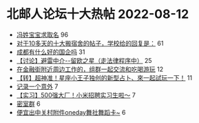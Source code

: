# 北邮人论坛十大热帖 2022-08-12

- [冯姓宝宝求取名](https://bbs.byr.cn/article/Talking/6359182) 96
- [对于10多天的十大搬宿舍的帖子，学校给的回复是：](https://bbs.byr.cn/article/Picture/3326871) 61
- [成都有什么好的国企吗](https://bbs.byr.cn/article/Job/2169805) 31
- [【讨论】避雷中介--留欧之星（走法律程序中）](https://bbs.byr.cn/article/GoAbroad/388257) 25
- [在金融街附近周边工作的，组群一起交流和吃喝游玩](https://bbs.byr.cn/article/Friends/2028066) 12
- [【转】超神准！星座小王子独创的新型占卜、來一起試玩一下！](https://bbs.byr.cn/article/Constellations/326533) 11
- [记录一个意外](https://bbs.byr.cn/article/Feeling/3191481) 7
- [【实习】500强大厂！小米招聘实习生啦～](https://bbs.byr.cn/article/WorkLife/1189967) 7
- [密室群](https://bbs.byr.cn/article/BoardGame/57463) 6
- [便宜出中关村附件oneday舞社舞蹈卡~](https://bbs.byr.cn/article/Dancing/70532) 6


